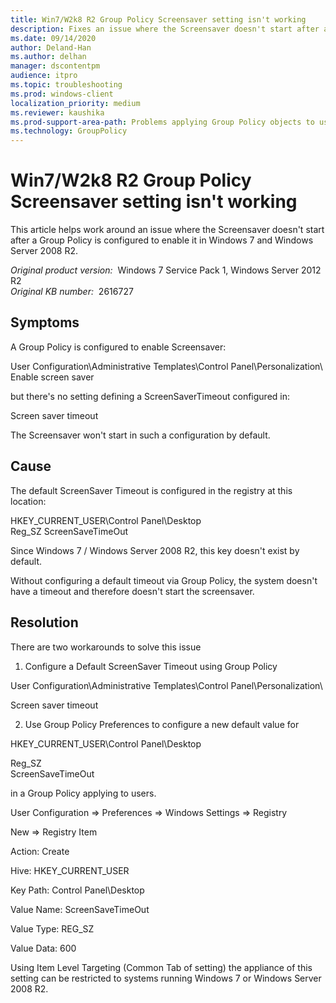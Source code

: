 ```yaml
---
title: Win7/W2k8 R2 Group Policy Screensaver setting isn't working
description: Fixes an issue where the Screensaver doesn't start after a Group Policy is configured to enable it in Windows 7 and Windows Server 2008 R2.
ms.date: 09/14/2020
author: Deland-Han
ms.author: delhan
manager: dscontentpm
audience: itpro
ms.topic: troubleshooting
ms.prod: windows-client
localization_priority: medium
ms.reviewer: kaushika
ms.prod-support-area-path: Problems applying Group Policy objects to users or computers
ms.technology: GroupPolicy
---
```

# Win7/W2k8 R2 Group Policy Screensaver setting isn't working

This article helps work around an issue where the Screensaver doesn't start after a Group Policy is configured to enable it in Windows 7 and Windows Server 2008 R2.

_Original product version:_ &nbsp;Windows 7 Service Pack 1, Windows Server 2012 R2  
_Original KB number:_ &nbsp;2616727

## Symptoms

A Group Policy is configured to enable Screensaver:

User Configuration\Administrative Templates\Control Panel\Personalization\  
 Enable screen saver 

but there's no setting defining a ScreenSaverTimeout configured in:

Screen saver timeout 

The Screensaver won't start in such a configuration by default.

## Cause

The default ScreenSaver Timeout is configured in the registry at this location:

HKEY_CURRENT_USER\Control Panel\Desktop  
Reg_SZ ScreenSaveTimeOut

Since Windows 7 / Windows Server 2008 R2, this key doesn't exist by default.

Without configuring a default timeout via Group Policy, the system doesn't have a timeout and therefore doesn't start the screensaver.

## Resolution

There are two workarounds to solve this issue

1) Configure a Default ScreenSaver Timeout using Group Policy

User Configuration\Administrative Templates\Control Panel\Personalization\

Screen saver timeout

2) Use Group Policy Preferences to configure a new default value for

HKEY_CURRENT_USER\Control Panel\Desktop

Reg_SZ  
ScreenSaveTimeOut

in a Group Policy applying to users.

User Configuration => Preferences => Windows Settings => Registry

New => Registry Item

Action: Create

Hive: HKEY_CURRENT_USER

Key Path: Control Panel\Desktop

Value Name: ScreenSaveTimeOut

Value Type: REG_SZ

Value Data: 600

Using Item Level Targeting (Common Tab of setting) the appliance of this setting can be restricted to systems running Windows 7 or Windows Server 2008 R2.
